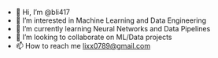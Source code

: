 - 👋 Hi, I’m @bli417
- 👀 I’m interested in Machine Learning and Data Engineering
- 🌱 I’m currently learning Neural Networks and Data Pipelines
- 💞️ I’m looking to collaborate on ML/Data projects
- 📫 How to reach me lixx0789@gmail.com


